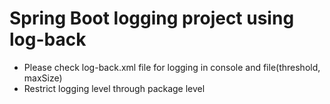 # Spring Boot logging project using log-back

- Please check log-back.xml file for logging in console and file(threshold, maxSize)
- Restrict logging level through package level 
